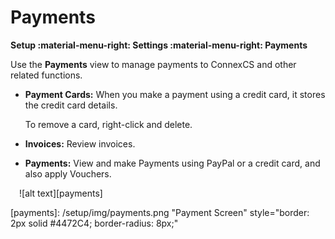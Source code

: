 # Payments

**Setup :material-menu-right: Settings :material-menu-right: Payments**

Use the **Payments** view to manage payments to ConnexCS and other related functions.

* **Payment Cards:** When you make a payment using a credit card, it stores the credit card details.

    To remove a card, right-click and delete.

* **Invoices:** Review invoices.

* **Payments:** View and make Payments using PayPal or a credit card, and also apply Vouchers.

&emsp;![alt text][payments]

[payments]: /setup/img/payments.png "Payment Screen" style="border: 2px solid #4472C4; border-radius: 8px;"
